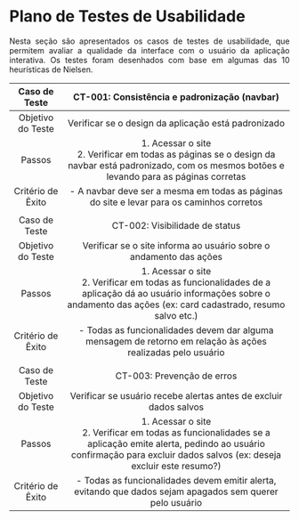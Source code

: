 # Plano de Testes de Usabilidade

<div align="justify">

Nesta seção são apresentados os casos de testes de usabilidade, que permitem avaliar a qualidade da interface com o usuário da aplicação interativa. Os testes foram desenhados com base em algumas das 10 heurísticas de Nielsen.

</div>

| **Caso de Teste** 	| **CT-001: Consistência e padronização (navbar)** 	|
|:---:	|:---:	|
| Objetivo do Teste 	| Verificar se o design da aplicação está padronizado |
| Passos 	| 1. Acessar o site <br> 2. Verificar em todas as páginas se o design da navbar está padronizado, com os mesmos botões e levando para as páginas corretas |
|Critério de Êxito | - A navbar deve ser a mesma em todas as páginas do site e levar para os caminhos corretos |
|  	|  	|
| Caso de Teste 	| CT-002: Visibilidade de status |
| Objetivo do Teste 	| Verificar se o site informa ao usuário sobre o andamento das ações |
| Passos 	| 1. Acessar o site <br> 2. Verificar em todas as funcionalidades de a aplicação dá ao usuário informações sobre o andamento das ações (ex: card cadastrado, resumo salvo etc.) |
|Critério de Êxito | - Todas as funcionalidades devem dar alguma mensagem de retorno em relação às ações realizadas pelo usuário |
|  	|  	|
| Caso de Teste 	| CT-003: Prevenção de erros	|
| Objetivo do Teste 	| Verificar se usuário recebe alertas antes de excluir dados salvos |
| Passos 	| 1. Acessar o site <br> 2. Verificar em todas as funcionalidades se a aplicação emite alerta, pedindo ao usuário confirmação para excluir dados salvos (ex: deseja excluir este resumo?) |
|Critério de Êxito | - Todas as funcionalidades devem emitir alerta, evitando que dados sejam apagados sem querer pelo usuário |

<!--
Um plano de teste de usabilidade deverá conter: o detalhamento dos objetivos (em função dos requisitos levantados/implementados), dos critérios que serão utilizados para a seleção dos participantes, dos procedimentos a serem adotados pelos condutores de teste (por exemplo: os testes serão presenciais ou remotos? o método será observação direta, medição ou avaliação?), das tarefas a serem executadas, dos dados a serem coletados (quantidade de cliques, número de erros, tempo etc.), a ordem de execução das tarefas e das etapas da sessão de teste, recursos demandados, métricas coletadas etc.

Para cada voluntário do teste, é fundamental coletar e apresentar todos os dados/métricas previamente definidos, mas não se esqueça: atendendo à LGPD (Lei Geral de Proteção de Dados), nenhum dado sensível, que permita identificar o voluntário, deverá ser apresentado).

As referências abaixo irão auxiliá-lo na geração do artefato "Plano de Testes de Usabilidade".

> **Links Úteis**:
> - [Teste De Usabilidade: O Que É e Como Fazer Passo a Passo (neilpatel.com)](https://neilpatel.com/br/blog/teste-de-usabilidade/)
> - [Teste de usabilidade: tudo o que você precisa saber! | by Jon Vieira | Aela.io | Medium](https://medium.com/aela/teste-de-usabilidade-o-que-voc%C3%AA-precisa-saber-39a36343d9a6/)
> - [Planejando testes de usabilidade: o que (e o que não) fazer | iMasters](https://imasters.com.br/design-ux/planejando-testes-de-usabilidade-o-que-e-o-que-nao-fazer/)
> - [Ferramentas de Testes de Usabilidade](https://www.usability.gov/how-to-and-tools/resources/templates.html)
-->

